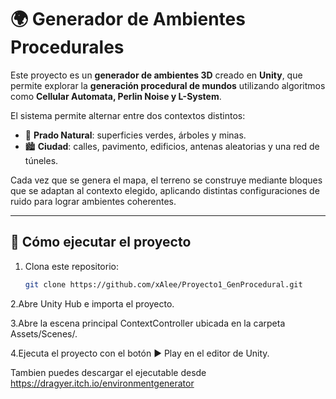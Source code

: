 # 🌍 Generador de Ambientes Procedurales

Este proyecto es un **generador de ambientes 3D** creado en **Unity**, que permite explorar la **generación procedural de mundos** utilizando algoritmos como **Cellular Automata, Perlin Noise y L-System**.

El sistema permite alternar entre dos contextos distintos:

- 🌿 **Prado Natural**: superficies verdes, árboles y minas.  
- 🏙️ **Ciudad**: calles, pavimento, edificios, antenas aleatorias y una red de túneles.  

Cada vez que se genera el mapa, el terreno se construye mediante bloques que se adaptan al contexto elegido, aplicando distintas configuraciones de ruido para lograr ambientes coherentes.

---

## 🚀 Cómo ejecutar el proyecto

1. Clona este repositorio:
   ```bash
   git clone https://github.com/xAlee/Proyecto1_GenProcedural.git
2.Abre Unity Hub e importa el proyecto.

3.Abre la escena principal ContextController ubicada en la carpeta Assets/Scenes/.

4.Ejecuta el proyecto con el botón ▶️ Play en el editor de Unity.

Tambien puedes descargar el ejecutable desde https://dragyer.itch.io/environmentgenerator



